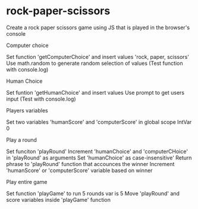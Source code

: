 # rock-paper-scissors
Create a rock paper scissors game using JS that is played in the browser's console

Computer choice 

Set function 'getComputerChoice' and insert values 'rock, paper, scissors'
Use math.random to generate random selection of values 
(Test function with console.log)

Human Choice 

Set funtion 'getHumanChoice' and insert values 
Use prompt to get users input 
(Test with console.log)

Players variables 

Set two variables 'humanScore' and 'computerScore' in global scope 
IntVar 0

Play a round

Set funciton 'playRound'
Increment 'humanChoice' and 'computerCHoice' in 'playRound' as arguments 
Set 'humanChoice' as case-insensitive'
Return phrase to 'playRound' function that accounces the winner 
Increment 'humanScore' or 'computerScore' variable based on winner 

Play entire game

Set function 'playGame' to run 5 rounds 
var is 5 
Move 'playRound' and score variables inside 'playGame' function 




